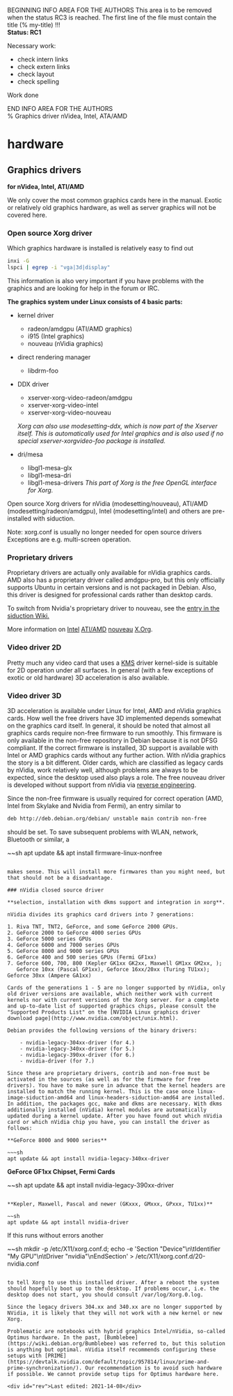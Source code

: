 BEGINNING   INFO AREA FOR THE AUTHORS
This area is to be removed when the status RC3 is reached. The first line of the file must contain the title (% my-title) !!!  
**Status: RC1**

Necessary work:

+ check intern links  
+ check extern links  
+ check layout  
+ check spelling  

Work done


END   INFO AREA FOR THE AUTHORS  
% Graphics driver nVidea, Intel, ATA/AMD

# hardware

## Graphics drivers

**for nVidea, Intel, ATI/AMD**

We only cover the most common graphics cards here in the manual. Exotic or relatively old graphics hardware, as well as server graphics will not be covered here.  

### Open source Xorg driver

Which graphics hardware is installed is relatively easy to find out

~~~sh
inxi -G
lspci | egrep -i "vga|3d|display"
~~~

This information is also very important if you have problems with the graphics and are looking for help in the forum or IRC.

**The graphics system under Linux consists of 4 basic parts:**

+ kernel driver 
    - radeon/amdgpu (ATI/AMD graphics)
    - i915 (Intel graphics)
    - nouveau (nVidia graphics)

+ direct rendering manager  
    - libdrm-foo 

+ DDX driver 
    - xserver-xorg-video-radeon/amdgpu
    - xserver-xorg-video-intel
    - xserver-xorg-video-nouveau
    
  _Xorg can also use modesetting-ddx, which is now part of the Xserver itself. This is automatically used for Intel graphics and is also used if no special xserver-xorgvideo-foo package is installed._

+ dri/mesa 
    - libgl1-mesa-glx
    - libgl1-mesa-dri
    - libgl1-mesa-drivers
  _This part of Xorg is the free OpenGL interface for Xorg._

Open source Xorg drivers for nVidia (modesetting/nouveau), ATI/AMD (modesetting/radeon/amdgpu), Intel (modesetting/intel) and others are pre-installed with siduction.

Note: xorg.conf is usually no longer needed for open source drivers Exceptions are e.g. multi-screen operation.

### Proprietary drivers

Proprietary drivers are actually only available for nVidia graphics cards. AMD also has a proprietary driver called amdgpu-pro, but this only officially supports Ubuntu in certain versions and is not packaged in Debian. Also, this driver is designed for professional cards rather than desktop cards.

To switch from Nvidia's proprietary driver to nouveau, see the [entry in the siduction Wiki.](http://wiki.siduction.de/index.php?title=Wie_entferne_ich_propriet%C3%A4re_nVidia-Treiber%3F)

More information on [Intel](http://www.x.org/wiki/IntelGraphicsDriver) [ATI/AMD](http://www.x.org/wiki/radeon) [nouveau](http://nouveau.freedesktop.org/wiki/FeatureMatrix) [X.Org](http://xorg.freedesktop.org/).

### Video driver 2D

Pretty much any video card that uses a [KMS](https://wiki.debian.org/KernelModesetting) driver kernel-side is suitable for 2D operation under all surfaces. In general (with a few exceptions of exotic or old hardware) 3D acceleration is also available.

### Video driver 3D

3D acceleration is available under Linux for Intel, AMD and nVidia graphics cards. How well the free drivers have 3D implemented depends somewhat on the graphics card itself. In general, it should be noted that almost all graphics cards require non-free firmware to run smoothly. This firmware is only available in the non-free repository in Debian because it is not DFSG compliant. If the correct firmware is installed, 3D support is available with Intel or AMD graphics cards without any further action. With nVidia graphics the story is a bit different. Older cards, which are classified as legacy cards by nVidia, work relatively well, although problems are always to be expected, since the desktop used also plays a role. The free nouveau driver is developed without support from nVidia via [reverse engineering](https://de.wikipedia.org/wiki/Reverse_Engineering).

Since the non-free firmware is usually required for correct operation (AMD, Intel from Skylake and Nvidia from Fermi), an entry similar to

~~~sh
deb http://deb.debian.org/debian/ unstable main contrib non-free 
~~~

should be set. To save subsequent problems with WLAN, network, Bluetooth or similar, a 

~~sh
apt update && apt install firmware-linux-nonfree
~~~

makes sense. This will install more firmwares than you might need, but that should not be a disadvantage.

### nVidia closed source driver

**selection, installation with dkms support and integration in xorg**.

nVidia divides its graphics card drivers into 7 generations:

1. Riva TNT, TNT2, GeForce, and some GeForce 2000 GPUs.
2. GeForce 2000 to GeForce 4000 series GPUs
3. GeForce 5000 series GPUs
4. GeForce 6000 and 7000 series GPUs
5. GeForce 8000 and 9000 series GPUs
6. GeForce 400 and 500 series GPUs (Fermi GF1xx)
7. Geforce 600, 700, 800 (Kepler GK1xx GK2xx, Maxwell GM1xx GM2xx, );  
   Geforce 10xx (Pascal GP1xx), Geforce 16xx/20xx (Turing TU1xx); Geforce 30xx (Ampere GA1xx)

Cards of the generations 1 - 5 are no longer supported by nVidia, only old driver versions are available, which neither work with current kernels nor with current versions of the Xorg server. For a complete and up-to-date list of supported graphics chips, please consult the "Supported Products List" on the [NVIDIA Linux graphics driver download page](http://www.nvidia.com/object/unix.html).  

Debian provides the following versions of the binary drivers:

    - nvidia-legacy-304xx-driver (for 4.)
    - nvidia-legacy-340xx-driver (for 5.)
    - nvidia-legacy-390xx-driver (for 6.)
    - nvidia-driver (for 7.)

Since these are proprietary drivers, contrib and non-free must be activated in the sources (as well as for the firmware for free drivers). You have to make sure in advance that the kernel headers are installed to match the running kernel. This is the case once linux-image-siduction-amd64 and linux-headers-siduction-amd64 are installed. In addition, the packages gcc, make and dkms are necessary. With dkms additionally installed (nVidia) kernel modules are automatically updated during a kernel update. After you have found out which nVidia card or which nVidia chip you have, you can install the driver as follows:  

**GeForce 8000 and 9000 series**

~~~sh
apt update && apt install nvidia-legacy-340xx-driver  
~~~

**GeForce GF1xx Chipset, Fermi Cards**

~~sh
apt update && apt install nvidia-legacy-390xx-driver
~~~

**Kepler, Maxwell, Pascal and newer (GKxxx, GMxxx, GPxxx, TU1xx)**

~~sh
apt update && apt install nvidia-driver
~~~

If this runs without errors another

~~sh
mkdir -p /etc/X11/xorg.conf.d; echo -e 'Section "Device"\n\tIdentifier "My GPU"\n\tDriver "nvidia"\nEndSection' > /etc/X11/xorg.conf.d/20-nvidia.conf
~~~

to tell Xorg to use this installed driver. After a reboot the system should hopefully boot up to the desktop. If problems occur, i.e. the desktop does not start, you should consult /var/log/Xorg.0.log.

Since the legacy drivers 304.xx and 340.xx are no longer supported by NVidia, it is likely that they will not work with a new kernel or new Xorg.

Problematic are notebooks with hybrid graphics Intel/nVidia, so-called Optimus hardware. In the past, [Bumblebee](https://wiki.debian.org/Bumblebee) was referred to, but this solution is anything but optimal. nVidia itself recommends configuring these setups with [PRIME](https://devtalk.nvidia.com/default/topic/957814/linux/prime-and-prime-synchronization/). Our recommendation is to avoid such hardware if possible. We cannot provide setup tips for Optimus hardware here.

<div id="rev">Last edited: 2021-14-08</div>
